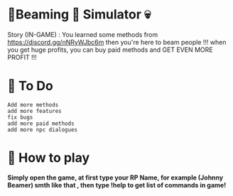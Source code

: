 # 👑Beaming 🍪 Simulator 💀
Story (IN-GAME) : You learned some methods from https://discord.gg/nNRyWJbc6m then you're here to beam people !!! when you get huge profits, you can buy paid methods and GET EVEN MORE PROFIT !!!
# 📝 To Do
```
Add more methods
add more features
fix bugs
add more paid methods
add more npc dialogues
```
# 🧾 How to play
**Simply open the game, at first type your RP Name, for example (Johnny Beamer) smth like that , then type !help to get list of commands in game!**
